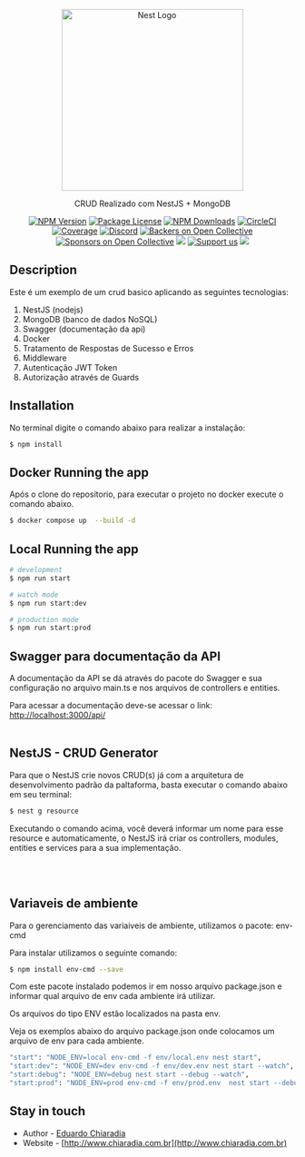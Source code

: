 <p align="center">
  <a href="http://nestjs.com/" target="blank"><img src="https://nestjs.com/img/logo_text.svg" width="320" alt="Nest Logo" /></a>
</p>

[circleci-image]: https://img.shields.io/circleci/build/github/nestjs/nest/master?token=abc123def456
[circleci-url]: https://circleci.com/gh/nestjs/nest

  <p align="center">CRUD Realizado com NestJS + MongoDB</p>
    <p align="center">
<a href="https://www.npmjs.com/~nestjscore" target="_blank"><img src="https://img.shields.io/npm/v/@nestjs/core.svg" alt="NPM Version" /></a>
<a href="https://www.npmjs.com/~nestjscore" target="_blank"><img src="https://img.shields.io/npm/l/@nestjs/core.svg" alt="Package License" /></a>
<a href="https://www.npmjs.com/~nestjscore" target="_blank"><img src="https://img.shields.io/npm/dm/@nestjs/common.svg" alt="NPM Downloads" /></a>
<a href="https://circleci.com/gh/nestjs/nest" target="_blank"><img src="https://img.shields.io/circleci/build/github/nestjs/nest/master" alt="CircleCI" /></a>
<a href="https://coveralls.io/github/nestjs/nest?branch=master" target="_blank"><img src="https://coveralls.io/repos/github/nestjs/nest/badge.svg?branch=master#9" alt="Coverage" /></a>
<a href="https://discord.gg/G7Qnnhy" target="_blank"><img src="https://img.shields.io/badge/discord-online-brightgreen.svg" alt="Discord"/></a>
<a href="https://opencollective.com/nest#backer" target="_blank"><img src="https://opencollective.com/nest/backers/badge.svg" alt="Backers on Open Collective" /></a>
<a href="https://opencollective.com/nest#sponsor" target="_blank"><img src="https://opencollective.com/nest/sponsors/badge.svg" alt="Sponsors on Open Collective" /></a>
  <a href="https://paypal.me/kamilmysliwiec" target="_blank"><img src="https://img.shields.io/badge/Donate-PayPal-ff3f59.svg"/></a>
    <a href="https://opencollective.com/nest#sponsor"  target="_blank"><img src="https://img.shields.io/badge/Support%20us-Open%20Collective-41B883.svg" alt="Support us"></a>
  <a href="https://twitter.com/nestframework" target="_blank"><img src="https://img.shields.io/twitter/follow/nestframework.svg?style=social&label=Follow"></a>
</p>
  <!--[![Backers on Open Collective](https://opencollective.com/nest/backers/badge.svg)](https://opencollective.com/nest#backer)
  [![Sponsors on Open Collective](https://opencollective.com/nest/sponsors/badge.svg)](https://opencollective.com/nest#sponsor)-->

## Description
Este é um exemplo de um crud basico aplicando as seguintes tecnologias:
1. NestJS (nodejs)
2. MongoDB (banco de dados NoSQL)
3. Swagger (documentação da api)
4. Docker
5. Tratamento de Respostas de Sucesso e Erros
6. Middleware
7. Autenticação JWT Token
8. Autorização através de Guards

## Installation

No terminal digite o comando abaixo para realizar a instalação:
```bash
$ npm install
```

## Docker Running the app

Após o clone do repositorio, para executar o projeto no docker execute o comando abaixo.
```bash
$ docker compose up  --build -d 
```


## Local Running the app

```bash
# development
$ npm run start

# watch mode
$ npm run start:dev

# production mode
$ npm run start:prod
```

## Swagger para documentação da API

A documentação da API se dá através do pacote do Swagger e sua configuração no arquivo main.ts e nos arquivos de controllers e entities.

Para acessar a documentação deve-se acessar o link:
[http://localhost:3000/api/](http://localhost:3000/api/)
<br><br>

## NestJS - CRUD Generator

Para que o NestJS crie novos CRUD(s) já com a arquitetura de desenvolvimento padrão da paltaforma, basta executar o comando abaixo em seu terminal:

```bash
$ nest g resource
```

Executando o comando acima, você deverá informar um nome para esse resource e automaticamente, o NestJS irá criar os controllers, modules, entities e services para a sua implementação.

<br><br>
## Variaveis de ambiente

Para o gerenciamento das variaiveis de ambiente, utilizamos o pacote:
env-cmd

Para instalar utilizamos o seguinte comando:
```bash
$ npm install env-cmd --save
```

Com este pacote instalado podemos ir em nosso arquivo package.json e informar qual arquivo de env cada ambiente irá utilizar.

Os arquivos do tipo ENV estão localizados na pasta env.

Veja os exemplos abaixo do arquivo package.json onde colocamos um arquivo de env para cada ambiente.
```bash
"start": "NODE_ENV=local env-cmd -f env/local.env nest start",
"start:dev": "NODE_ENV=dev env-cmd -f env/dev.env nest start --watch",
"start:debug": "NODE_ENV=debug nest start --debug --watch",
"start:prod": "NODE_ENV=prod env-cmd -f env/prod.env  nest start --debug --watch",
```

## Stay in touch

- Author - [Eduardo Chiaradia](http://www.chiaradia.com.br)
- Website - [http://www.chiaradia.com.br](http://www.chiaradia.com.br)
